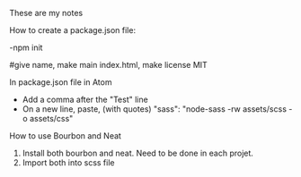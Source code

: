 These are my notes



How to create a package.json file:

-npm init

#give name, make main index.html, make license MIT

In package.json file in Atom
- Add a comma after the "Test" line
- On a new line, paste, (with quotes)  "sass": "node-sass -rw assets/scss -o assets/css"



How to use Bourbon and Neat

1. Install both bourbon and neat. Need to be done in each projet.
2. Import both into scss file







